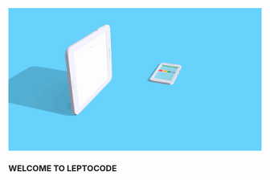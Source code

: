 ![leptocode video](https://github.com/leptocode/leptocode/blob/master/leptovideo.gif?raw=true)

### WELCOME TO LEPTOCODE

